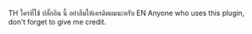 TH ใครที่ใช้ ปลั๊กอิน นี้ อย่าลืมให้เครดิตผมนะครับ
EN Anyone who uses this plugin, don't forget to give me credit.

